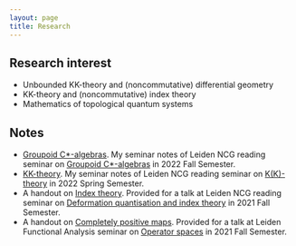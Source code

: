 ```yaml
---
layout: page
title: Research
---
```


## Research interest

- Unbounded KK-theory and (noncommutative) differential geometry
- KK-theory and (noncommutative) index theory
- Mathematics of topological quantum systems

## Notes

- [Groupoid C\*-algebras](https://liyuezhao.github.io/notes/groupoid_note.pdf). My seminar notes of Leiden NCG reading seminar on [Groupoid C\*-algebras](https://ncg-leiden.github.io/) in 2022 Fall Semester.
- [KK-theory](https://liyuezhao.github.io/notes/kk_note.pdf). My seminar notes of Leiden NCG reading seminar on [K(K)-theory](https://liyuezhao.github.io/seminars/2022/02/15/KK-theory) in 2022 Spring Semester.
- A handout on [Index theory](https://liyuezhao.github.io/notes/index_theory_handout.pdf). Provided for a talk at Leiden NCG reading seminar on [Deformation quantisation and index theory](https://pub.math.leidenuniv.nl/~aricif2/ncg_seminar.html) in 2021 Fall Semester.
- A handout on [Completely positive maps](https://liyuezhao.github.io/notes/index_theory_handout.pdf). Provided for a talk at Leiden Functional Analysis seminar on [Operator spaces](https://www.math.leidenuniv.nl/~mdejeu/fasem_2021.html) in 2021 Fall Semester.